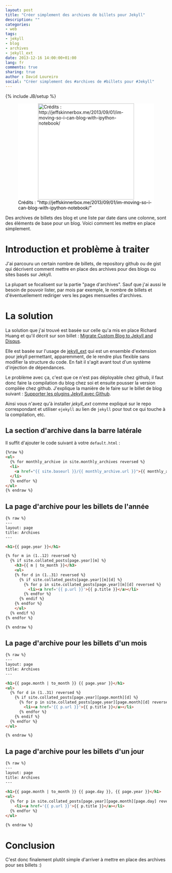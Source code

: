 ```yaml
---
layout: post
title: "Créer simplement des archives de billets pour Jekyll"
description: ""
categories:
- web
tags:
- jekyll
- blog
- archives
- jekyll_ext
date: 2013-12-16 14:00:00+01:00
lang: fr
comments: true
sharing: true
author : David Loureiro
social: "Créer simplement des #archives de #billets pour #Jekyll"
---
```

{% include JB/setup %}

<p>
<figure style="background-color:white;">
<img style="background-color:white; display:block; margin-left:auto; margin-right:auto; width:300px" src="http://testdriventrekkie.com/assets/images/jekyll_logo_white.png" alt='Crédits : http://jeffskinnerbox.me/2013/09/01/im-moving-so-i-can-blog-with-ipython-notebook/'/>
<figcaption style="color:black; margin-top:auto; position:relative; bottom:0">Crédits : "http://jeffskinnerbox.me/2013/09/01/im-moving-so-i-can-blog-with-ipython-notebook/"</figcaption>
</figure>
</p>

Des archives de billets des blog et une liste par date dans une colonne, sont des éléments de base pour un blog. Voici comment les mettre en place simplement.

<!-- *more* -->

# Introduction et problème à traiter

J'ai parcouru un certain nombre de billets, de repository github ou de gist qui décrivent comment mettre en place des archives pour des blogs ou sites basés sur Jekyll.

La plupart se focalisent sur la partie "page d'archives". Sauf que j'ai aussi le besoin de pouvoir lister, par mois par exemple, le nombre de billets et d'éventuellement rediriger vers les pages mensuelles d'archives.

# La solution

La solution que j'ai trouvé est basée sur celle qu'a mis en place Richard Huang et qu'il décrit sur son billet : [Migrate Custom Blog to Jekyll and Disqus](http://blog.huangzhimin.com/2011/01/20/migrate-custom-blog-to-jekyll-and-disqus/).

Elle est basée sur l'usage de [jekyll_ext](https://github.com/rfelix/jekyll_ext) qui est un ensemble d'extension pour jekyll permettant, apparemment, de le rendre plus flexible sans modifier la structure du code. En fait il s'agit avant tout d'un système d'injection de dépendances.

Le problème avec ça, c'est que ce n'est pas déployable chez github, il faut donc faire la compilation du blog chez soi et ensuite pousser la version compilée chez github. J'explique la manière de le faire sur le billet de blog suivant : [Supporter les plugins Jekyll avec Github](http://testdriventrekkie.com/web/2013/11/29/supporter-les-plugins-jekyll-avec-github/).

Ainsi vous n'avez qu'à installer *jekyll_ext* comme expliqué sur le repo correspondant et utiliser `ejekyll` au lien de `jekyll` pour tout ce qui touche à la compilation, etc.

## La section d'archive dans la barre latérale

Il suffit d'ajouter le code suivant à votre `default.html` : 

```html
{%raw %}
<ul>
  {% for monthly_archive in site.monthly_archives reversed %}
  <li>
    <a href="{{ site.baseurl }}/{{ monthly_archive.url }}">{{ monthly_archive.name }}</a> ({{ monthly_archive.posts | size }} posts)
  </li>
  {% endfor %}
</ul>
{% endraw %}
```

## La page d'archive pour les billets de l'année

```html
{% raw %}
---
layout: page
title: Archives
---

<h1>{{ page.year }}</h1>

{% for m in (1..12) reversed %}
  {% if site.collated_posts[page.year][m] %}
    <h3>{{ m | to_month }}</h3>
    <ul>
    {% for d in (1..31) reversed %}
      {% if site.collated_posts[page.year][m][d] %}
        {% for p in site.collated_posts[page.year][m][d] reversed %}
          <li><a href='{{ p.url }}'>{{ p.title }}</a></li>
        {% endfor %}
      {% endif %}
    {% endfor %}
    </ul>
  {% endif %}
{% endfor %}

{% endraw %}
```

## La page d'archive pour les billets d'un mois

```html
{% raw %}
---
layout: page
title: Archives
---

<h1>{{ page.month | to_month }} {{ page.year }}</h1>
<ul>
  {% for d in (1..31) reversed %}
    {% if site.collated_posts[page.year][page.month][d] %}
      {% for p in site.collated_posts[page.year][page.month][d] reversed %}
        <li><a href='{{ p.url }}'>{{ p.title }}</a></li>
      {% endfor %}
    {% endif %}
  {% endfor %}
</ul>

{% endraw %}
```

## La page d'archive pour les billets d'un jour

```html
{% raw %}
---
layout: page
title: Archives
---
 
<h1>{{ page.month | to_month }} {{ page.day }}, {{ page.year }}</h1>
<ul>
  {% for p in site.collated_posts[page.year][page.month][page.day] reversed %}
    <li><a href='{{ p.url }}'>{{ p.title }}</a></li>
  {% endfor %}
</ul>

{% endraw %}
```

# Conclusion

C'est donc finalement plutôt simple d'arriver à mettre en place des archives pour ses billets :)